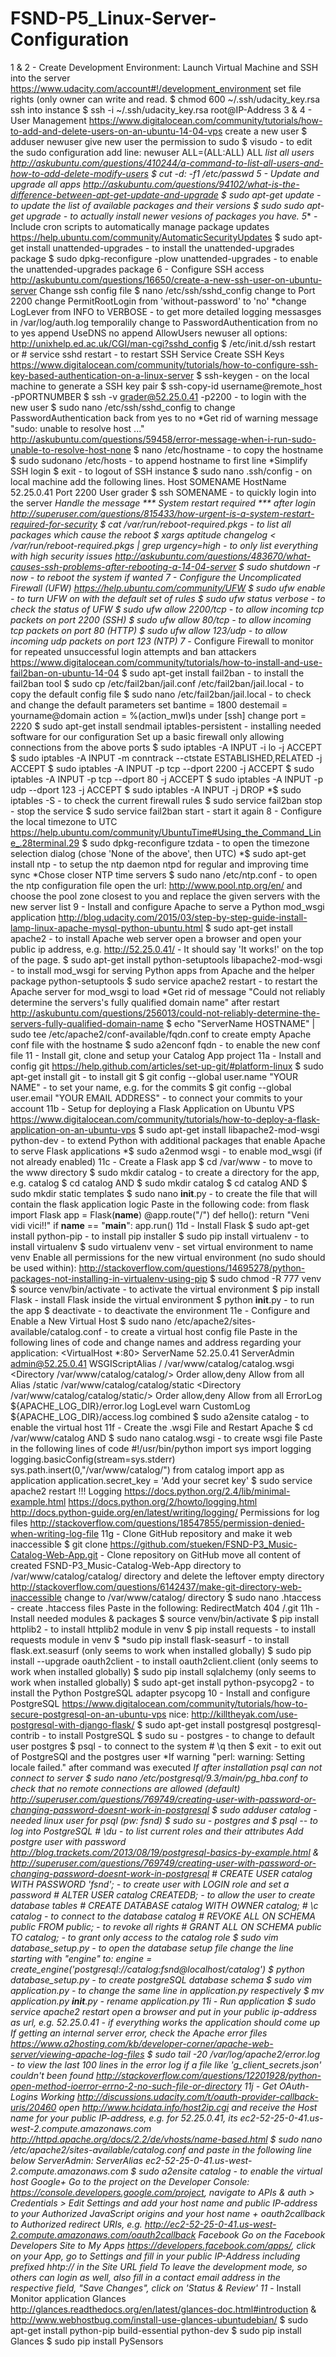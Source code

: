 # FSND-P5_Linux-Server-Configuration

1 & 2 - Create Development Environment: Launch Virtual Machine and SSH into the server
    https://www.udacity.com/account#!/development_environment
    set file rights (only owner can write and read.
        $ chmod 600 ~/.ssh/udacity_key.rsa
    ssh into instance
        $ ssh -i ~/.ssh/udacity_key.rsa root@IP-Address
3 & 4 - User Management
    https://www.digitalocean.com/community/tutorials/how-to-add-and-delete-users-on-an-ubuntu-14-04-vps
    create a new user
        $ adduser newuser
    give new user  the permission to sudo
        $ visudo - to edit the sudo configuration
        add line: newuser ALL=(ALL:ALL) ALL
    *list all users
        http://askubuntu.com/questions/410244/a-command-to-list-all-users-and-how-to-add-delete-modify-users
        $ cut -d: -f1 /etc/passwd
5 - Update and upgrade all apps
    http://askubuntu.com/questions/94102/what-is-the-difference-between-apt-get-update-and-upgrade
    $ sudo apt-get update - to update the list of available packages and their versions
    $ sudo sudo apt-get upgrade - to actually install newer vesions of packages you have.
5** - Include cron scripts to automatically manage package updates
    https://help.ubuntu.com/community/AutomaticSecurityUpdates
    $ sudo apt-get install unattended-upgrades - to install the unattended-upgrades package
    $ sudo dpkg-reconfigure -plow unattended-upgrades - to enable the unattended-upgrades package
6 - Configure SSH access
    http://askubuntu.com/questions/16650/create-a-new-ssh-user-on-ubuntu-server
    Change ssh config file
        $ nano /etc/ssh/sshd_config
        change to Port 2200
        change PermitRootLogin from 'without-password' to 'no'
        *change LogLever from INFO to VERBOSE - to get more detailed logging messasges in /var/log/auth.log
        temporalily change to PasswordAuthentication from no to yes
        append UseDNS no
        append AllowUsers newuser
        all options: http://unixhelp.ed.ac.uk/CGI/man-cgi?sshd_config
    $ /etc/init.d/ssh restart or # service sshd restart - to restart SSH Service
    Create SSH Keys
        https://www.digitalocean.com/community/tutorials/how-to-configure-ssh-key-based-authentication-on-a-linux-server
        $ ssh-keygen - on the local machine to generate a SSH key pair
        $ ssh-copy-id username@remote_host -pPORTNUMBER
        $ ssh -v grader@52.25.0.41 -p2200 - to login with the new user
        $ sudo nano /etc/ssh/sshd_config to change PasswordAuthentication back from yes to no
    *Get rid of warning message "sudo: unable to resolve host ..."
        http://askubuntu.com/questions/59458/error-message-when-i-run-sudo-unable-to-resolve-host-none
        $ nano /etc/hostname - to copy the hostname
        $ sudo sudonano /etc/hosts - to append hostname to first line
    *Simplify SSH login
        $ exit - to logout of SSH instance
        $ sudo nano .ssh/config - on local machine
        add the following lines.
            Host SOMENAME
                HostName 52.25.0.41
                Port 2200
                User grader
        $ ssh SOMENAME - to quickly login into the server
    *Handle the message *** System restart required *** after login
        http://superuser.com/questions/815433/how-urgent-is-a-system-restart-required-for-security
        $ cat /var/run/reboot-required.pkgs - to list all packages which cause the reboot
        $ xargs aptitude changelog < /var/run/reboot-required.pkgs | grep urgency=high - to only list everything with high security issues
        http://askubuntu.com/questions/483670/what-causes-ssh-problems-after-rebooting-a-14-04-server
        $ sudo shutdown -r now - to reboot the system if wanted
7 - Configure the Uncomplicated Firewall (UFW)
    https://help.ubuntu.com/community/UFW
    $ sudo ufw enable - to turn UFW on with the default set of rules
    *$ sudo ufw status verbose - to check the status of UFW
    $ sudo ufw allow 2200/tcp - to allow incoming tcp packets on port 2200 (SSH)
    $ sudo ufw allow 80/tcp - to allow incoming tcp packets on port 80 (HTTP)
    $ sudo ufw allow 123/udp - to allow incoming udp packets on port 123 (NTP)
7** - Configure Firewall to monitor for repeated unsuccessful login attempts and ban attackers
    https://www.digitalocean.com/community/tutorials/how-to-install-and-use-fail2ban-on-ubuntu-14-04
    $ sudo apt-get install fail2ban - to install the fail2ban tool
    $ sudo cp /etc/fail2ban/jail.conf /etc/fail2ban/jail.local - to copy the default config file
    $ sudo nano /etc/fail2ban/jail.local - to check and change the default parameters
        set bantime  = 1800
        destemail = yourname@domain
        action = %(action_mwl)s
        under [ssh] change port = 2220
    $ sudo apt-get install sendmail iptables-persistent - installing needed software for our configuration
    Set up a basic firewall only allowing connections from the above ports
        $ sudo iptables -A INPUT -i lo -j ACCEPT 
        $ sudo iptables -A INPUT -m conntrack --ctstate ESTABLISHED,RELATED -j ACCEPT 
        $ sudo iptables -A INPUT -p tcp --dport 2200 -j ACCEPT 
        $ sudo iptables -A INPUT -p tcp --dport 80 -j ACCEPT 
        $ sudo iptables -A INPUT -p udp --dport 123 -j ACCEPT
        $ sudo iptables -A INPUT -j DROP
    *$ sudo iptables -S - to check the current firewall rules
    $ sudo service fail2ban stop - stop the service
    $ sudo service fail2ban start - start it again
8 - Configure the local timezone to UTC
    https://help.ubuntu.com/community/UbuntuTime#Using_the_Command_Line_.28terminal.29
    $ sudo dpkg-reconfigure tzdata - to open the timezone selection dialog (chose 'None of the above', then UTC)
    *$ sudo apt-get install ntp - to setup the ntp daemon ntpd for regular and improving time sync
    *Chose closer NTP time servers
        $ sudo nano /etc/ntp.conf - to open the ntp configuration file
        open the url: http://www.pool.ntp.org/en/ and choose the pool zone closest to you and replace the given servers with the new server list
9 - Install and configure Apache to serve a Python mod_wsgi application
    http://blog.udacity.com/2015/03/step-by-step-guide-install-lamp-linux-apache-mysql-python-ubuntu.html
    $ sudo apt-get install apache2 - to install Apache web server
    open a browser and open your public ip address, e.g. http://52.25.0.41/ - It should  say 'It works!' on the top of the page.
    $ sudo apt-get install python-setuptools libapache2-mod-wsgi - to install mod_wsgi for serving Python apps from Apache and the helper package python-setuptools
    $ sudo service apache2 restart - to restart the Apache server for mod_wsgi to load
    *Get rid of message "Could not reliably determine the servers's fully qualified domain name" after restart
        http://askubuntu.com/questions/256013/could-not-reliably-determine-the-servers-fully-qualified-domain-name
        $ echo "ServerName HOSTNAME" | sudo tee /etc/apache2/conf-available/fqdn.conf to create empty Apache conf file with the hostname
        $ sudo a2enconf fqdn - to enable the new conf file
11 - Install git, clone and setup your Catalog App project
    11a - Install and config git
        https://help.github.com/articles/set-up-git/#platform-linux
        $ sudo apt-get install git - to install git
        $ git config --global user.name "YOUR NAME" - to set your name, e.g. for the commits
        $ git config --global user.email "YOUR EMAIL ADDRESS" - to connect your commits to your account
    11b - Setup for deploying a Flask Application on Ubuntu VPS
        https://www.digitalocean.com/community/tutorials/how-to-deploy-a-flask-application-on-an-ubuntu-vps
        $ sudo apt-get install libapache2-mod-wsgi python-dev - to extend Python with additional packages that enable Apache to serve Flask applications
        *$ sudo a2enmod wsgi - to enable mod_wsgi (if not already enabled)
    11c - Create a Flask app
        $ cd /var/www - to move to the www directory
        $ sudo mkdir catalog - to create a directory for the app, e.g. catalog
        $ cd catalog AND $ sudo mkdir catalog
        $ cd catalog AND $ sudo mkdir static templates
        $ sudo nano __init__.py - to create the file that will contain the flask application logic
        Paste in the following code:
            from flask import Flask
            app = Flask(__name__)
            @app.route("/")
            def hello():
                return "Veni vidi vici!!"
            if __name__ == "__main__":
                app.run()
    11d - Install Flask
        $ sudo apt-get install python-pip - to install pip installer
        $ sudo pip install virtualenv - to install virtualenv
        $ sudo virtualenv venv - set virtual environment to name venv
        Enable all permissions for the new virtual environment (no sudo should be used within):
            http://stackoverflow.com/questions/14695278/python-packages-not-installing-in-virtualenv-using-pip
            $ sudo chmod -R 777 venv
        $ source venv/bin/activate - to activate the virtual environment
        $ pip install Flask - install Flask inside the virtual environment
        $ python __init__.py - to run the app
        $ deactivate - to deactivate the environment
    11e - Configure and Enable a New Virtual Host
        $ sudo nano /etc/apache2/sites-available/catalog.conf - to create a virtual host config file
        Paste in the following lines of code and change names and address regarding your application:
            <VirtualHost *:80>
                ServerName 52.25.0.41
                ServerAdmin admin@52.25.0.41
                WSGIScriptAlias / /var/www/catalog/catalog.wsgi
                <Directory /var/www/catalog/catalog/>
                    Order allow,deny
                    Allow from all
                </Directory>
                Alias /static /var/www/catalog/catalog/static
                <Directory /var/www/catalog/catalog/static/>
                    Order allow,deny
                    Allow from all
                </Directory>
                ErrorLog ${APACHE_LOG_DIR}/error.log
                LogLevel warn
                CustomLog ${APACHE_LOG_DIR}/access.log combined
            </VirtualHost>
        $ sudo a2ensite catalog - to enable the virtual host
    11f - Create the .wsgi File and Restart Apache
        $ cd /var/www/catalog AND $ sudo nano catalog.wsgi - to create wsgi file
        Paste in the following lines of code
            #!/usr/bin/python
            import sys
            import logging
            logging.basicConfig(stream=sys.stderr)
            sys.path.insert(0,"/var/www/catalog/")
            from catalog import app as application
            application.secret_key = 'Add your secret key'
        $ sudo service apache2 restart
        !!! Logging
            https://docs.python.org/2.4/lib/minimal-example.html
            https://docs.python.org/2/howto/logging.html
            http://docs.python-guide.org/en/latest/writing/logging/
            Permissions for log files
                http://stackoverflow.com/questions/18547855/permission-denied-when-writing-log-file
    11g - Clone GitHub repository and make it web inaccessible
        $ git clone https://github.com/stueken/FSND-P3_Music-Catalog-Web-App.git - Clone repository on GitHub
        move all content of created FSND-P3_Music-Catalog-Web-App directory to  /var/www/catalog/catalog/ directory and delete the leftover empty directory
        http://stackoverflow.com/questions/6142437/make-git-directory-web-inaccessible
        change to /var/www/catalog/ directory
        $ sudo nano .htaccess - create .htaccess files
        Paste in the following:
            RedirectMatch 404 /\.git
    11h - Install needed modules & packages
        $ source venv/bin/activate
        $ pip install httplib2 - to install httplib2 module in venv
        $ pip install requests - to install requests module in venv
        $ *sudo pip install flask-seasurf - to install flask.ext.seasurf (only seems to work when installed globally)
        $ sudo pip install --upgrade oauth2client - to install oauth2client.client (only seems to work when installed globally)
        $ sudo pip install sqlalchemy (only seems to work when installed globally)
        $ sudo apt-get install python-psycopg2 - to install the Python PostgreSQL adapter psycopg
    10 - Install and configure PostgreSQL
        https://www.digitalocean.com/community/tutorials/how-to-secure-postgresql-on-an-ubuntu-vps
        nice: http://killtheyak.com/use-postgresql-with-django-flask/
        $ sudo apt-get install postgresql postgresql-contrib - to install PostgreSQL
        $ sudo su - postgres - to change to default user postgres
        $ psql - to connect to the system
        # \q then $ exit - to exit out of PostgreSQl and the postgres user
        *If warning "perl: warning: Setting locale failed." after command was executed
        *If after installation psql can not connect to server
        $ sudo nano /etc/postgresql/9.3/main/pg_hba.conf to check that no remote connections are allowed (default)
        http://superuser.com/questions/769749/creating-user-with-password-or-changing-password-doesnt-work-in-postgresql
        $ sudo adduser catalog - needed linux user for psql (pw: fsnd)
        $ sudo su - postgres and $ psql -- to log into PostgreSQL
        *# \du - to list current roles and their attributes
        Add postgre user with password
            http://blog.trackets.com/2013/08/19/postgresql-basics-by-example.html &
            http://superuser.com/questions/769749/creating-user-with-password-or-changing-password-doesnt-work-in-postgresql
            # CREATE USER catalog WITH PASSWORD 'fsnd'; - to create user with LOGIN role and set a password
            # ALTER USER catalog CREATEDB; - to allow the user to create database tables
        # CREATE DATABASE catalog WITH OWNER catalog;
        # \c catalog - to connect to the database catalog
        # REVOKE ALL ON SCHEMA public FROM public; - to revoke all rights
        # GRANT ALL ON SCHEMA public TO catalog; - to grant only access to the catalog role
        $ sudo vim database_setup.py - to open the database setup file
        change the line starting with "engine" to:
            engine = create_engine('postgresql://catalog:fsnd@localhost/catalog')
        $ python database_setup.py - to create postgreSQL database schema
        $ sudo vim application.py - to change the same line in application.py respectively
        $ mv application.py __init__.py - rename application.py
    11i - Run application 
        $ sudo service apache2 restart
        open a browser and put in your public ip-address as url, e.g. 52.25.0.41 - if everything works the application should come up
        If getting an internal server error, check the Apache error files
            https://www.a2hosting.com/kb/developer-corner/apache-web-server/viewing-apache-log-files
            $ sudo tail -20 /var/log/apache2/error.log - to view the last 100 lines in the error log
            if a file like 'g_client_secrets.json' couldn't been found
                http://stackoverflow.com/questions/12201928/python-open-method-ioerror-errno-2-no-such-file-or-directory
    11j - Get OAuth-Logins Working
        http://discussions.udacity.com/t/oauth-provider-callback-uris/20460
        open http://www.hcidata.info/host2ip.cgi and receive the Host name for your public IP-address, e.g. for 52.25.0.41, its ec2-52-25-0-41.us-west-2.compute.amazonaws.com
        http://httpd.apache.org/docs/2.2/de/vhosts/name-based.html
        $ sudo nano /etc/apache2/sites-available/catalog.conf and paste in the following line below ServerAdmin:
            ServerAlias ec2-52-25-0-41.us-west-2.compute.amazonaws.com
        $ sudo a2ensite catalog - to enable the virtual host
        Google+
            Go to the project on the Developer Console: https://console.developers.google.com/project, navigate to APIs & auth > Credentials > Edit Settings and add your host name and public IP-address to your Authorized JavaScript origins and your host name + oauth2callback to Authorized redirect URIs, e.g. http://ec2-52-25-0-41.us-west-2.compute.amazonaws.com/oauth2callback
        Facebook
            Go on the Facebook Developers Site to My Apps https://developers.facebook.com/apps/, click on your App, go to Settings and fill in your public IP-Address including prefixed hhtp:// in the Site URL field
            To leave the development mode, so others can login as well, also fill in a contact email address in the respective field, "Save Changes", click on 'Status & Review' 
    11** - Install Monitor application Glances
        http://glances.readthedocs.org/en/latest/glances-doc.html#introduction &
        http://www.webhostbug.com/install-use-glances-ubuntudebian/
        $ sudo apt-get install python-pip build-essential python-dev
        $ sudo pip install Glances
    $ sudo pip install PySensors
